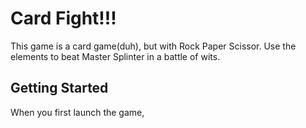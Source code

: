 # Card Fight!!!
This game is a card game(duh), but with Rock Paper Scissor. Use the elements to beat Master Splinter in a battle of wits.

## Getting Started
When you first launch the game, 
